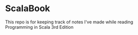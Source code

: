 # ScalaBook

This repo is for keeping track of notes I've made while reading Programming in Scala 3rd Edition
